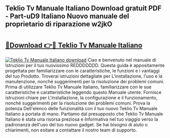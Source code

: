 ## Teklio Tv Manuale Italiano Download gratuit PDF - Part-uD9 Italiano Nuovo manuale del proprietario di riparazione w2jkO

# <h2><a href="http://dfcea3w.blite.top/?on=Teklio+Tv+Manuale+Italiano">🔗Download 👉🔴 Teklio Tv Manuale Italiano</a></h2>

[![Teklio Tv Manuale Italiano download](https://i.imgur.com/lujVjoI.png)](http://dfcea3w.blite.top/?on=Teklio+Tv+Manuale+Italiano)
Ciao e benvenuto nel manuale di Istruzioni per il tuo nuovissimo REDDDDDDD. Questa guida è appositamente progettata per familiarizzare con le caratteristiche, le funzioni e i vantaggi del tuo Prodotto. Troverai istruzioni dettagliate per L'installazione, l'uso e la manutenzione, nonché suggerimenti per la risoluzione dei problemi comuni. Prima di utilizzare Teklio Tv Manuale Italiano, familiarizzare con le sue caratteristiche e caratteristiche leggendo questo Manuale utente. Fornisce istruzioni chiare per L'installazione, la configurazione e il funzionamento, nonché suggerimenti per la risoluzione dei problemi comuni. Prova la potenza Dell'elenco delle funzionalità con il tuo nuovo Teklio Tv Manuale Italiano a portata di mano. Partiamo dal presupposto che Teklio Tv Manuale Italiano è stata una risorsa preziosa e Informativa nel tuo viaggio verso la padronanza dell'uso del tuo nuovo gadget. Se hai bisogno di aiuto o chiarimenti, non esitare a contattare il nostro team di supporto.

